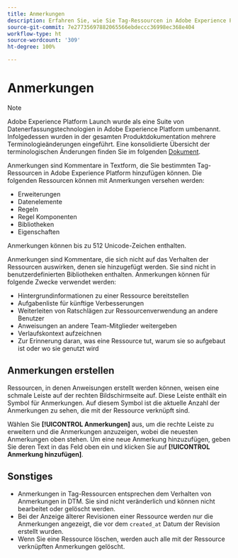 ```yaml
---
title: Anmerkungen
description: Erfahren Sie, wie Sie Tag-Ressourcen in Adobe Experience Platform mit Textanmerkungen versehen können.
source-git-commit: 7e27735697882065566ebdeccc36998ec368e404
workflow-type: ht
source-wordcount: '309'
ht-degree: 100%

---
```


# Anmerkungen

>[!NOTE]
>
>Adobe Experience Platform Launch wurde als eine Suite von Datenerfassungstechnologien in Adobe Experience Platform umbenannt. Infolgedessen wurden in der gesamten Produktdokumentation mehrere Terminologieänderungen eingeführt. Eine konsolidierte Übersicht der terminologischen Änderungen finden Sie im folgenden [Dokument](../../term-updates.md).

Anmerkungen sind Kommentare in Textform, die Sie bestimmten Tag-Ressourcen in Adobe Experience Platform hinzufügen können. Die folgenden Ressourcen können mit Anmerkungen versehen werden:

* Erweiterungen
* Datenelemente
* Regeln
* Regel  Komponenten
* Bibliotheken
* Eigenschaften

Anmerkungen können bis zu 512 Unicode-Zeichen enthalten.

Anmerkungen sind Kommentare, die sich nicht auf das Verhalten der Ressourcen auswirken, denen sie hinzugefügt werden. Sie sind nicht in benutzerdefinierten Bibliotheken enthalten. Anmerkungen können für folgende Zwecke verwendet werden:

* Hintergrundinformationen zu einer Ressource bereitstellen
* Aufgabenliste für künftige Verbesserungen
* Weiterleiten von Ratschlägen zur Ressourcenverwendung an andere Benutzer
* Anweisungen an andere Team-Mitglieder weitergeben
* Verlaufskontext aufzeichnen
* Zur Erinnerung daran, was eine Ressource tut, warum sie so aufgebaut ist oder wo sie genutzt wird

## Anmerkungen erstellen

Ressourcen, in denen Anweisungen erstellt werden können, weisen eine schmale Leiste auf der rechten Bildschirmseite auf. Diese Leiste enthält ein Symbol für Anmerkungen. Auf diesem Symbol ist die aktuelle Anzahl der Anmerkungen zu sehen, die mit der Ressource verknüpft sind.

Wählen Sie **[!UICONTROL Anmerkungen]** aus, um die rechte Leiste zu erweitern und die Anmerkungen anzuzeigen, wobei die neuesten Anmerkungen oben stehen. Um eine neue Anmerkung hinzuzufügen, geben Sie deren Text in das Feld oben ein und klicken Sie auf **[!UICONTROL Anmerkung hinzufügen]**.

## Sonstiges

* Anmerkungen in Tag-Ressourcen entsprechen dem Verhalten von Anmerkungen in DTM. Sie sind nicht veränderlich und können nicht bearbeitet oder gelöscht werden.
* Bei der Anzeige älterer Revisionen einer Ressource werden nur die Anmerkungen angezeigt, die vor dem `created_at` Datum der Revision erstellt wurden.
* Wenn Sie eine Ressource löschen, werden auch alle mit der Ressource verknüpften Anmerkungen gelöscht.
